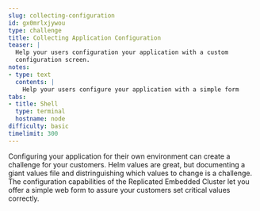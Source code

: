 ```yaml
---
slug: collecting-configuration
id: gx0mrlxjywou
type: challenge
title: Collecting Application Configuration
teaser: |
  Help your users configuration your application with a custom
  configuration screen.
notes:
- type: text
  contents: |
    Help your users configure your application with a simple form
tabs:
- title: Shell
  type: terminal
  hostname: node
difficulty: basic
timelimit: 300
---
```


Configuring your application for their own environment can create
a challenge for your customers. Helm values are great, but
documenting a giant values file and distringuishing which values to
change is a challenge. The configuration capabilities of the
Replicated Embedded Cluster let you offer a simple web form to assure
your customers set critical values correctly.
